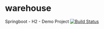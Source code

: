 # warehouse
Springboot - H2 - Demo Project
[![Build Status](https://www.travis-ci.com/kaanbobac/warehouse.svg?branch=master)](https://www.travis-ci.com/kaanbobac/warehouse)
